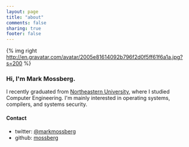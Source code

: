 ```yaml
---
layout: page
title: "about"
comments: false
sharing: true
footer: false
---
```


{% img right http://en.gravatar.com/avatar/2005e81614092b796f2d0f5ff61f6a1a.jpg?s=200 %}

### Hi, I'm Mark Mossberg.

I recently graduated from [Northeastern University](http://ece.neu.edu),
where I studied Computer Engineering. I'm mainly interested in operating
systems, compilers, and systems security.

#### Contact

- twitter: [@markmossberg](https://twitter.com/markmossberg)
- github: [mossberg](https://github.com/mossberg)
